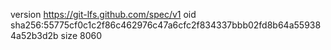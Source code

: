 version https://git-lfs.github.com/spec/v1
oid sha256:55775cf0c1c2f86c462976c47a6cfc2f834337bbb02fd8b64a559384a52b3d2b
size 8060
